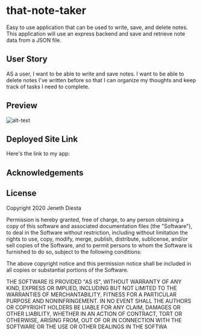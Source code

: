 # that-note-taker
Easy to use application that can be used to write, save, and delete notes. This application will use an express backend and save and retrieve note data from a JSON file.

## User Story
AS a user, I want to be able to write and save notes.
I want to be able to delete notes I've written before so that I can organize my thoughts and keep track of tasks I need to complete.



## Preview
![alt-text](xxxxx.GIF)

## Deployed Site Link
Here's the link to my app:  

## Acknowledgements
 

## License
Copyright 2020 Jeneth Diesta

Permission is hereby granted, free of charge, to any person obtaining a copy of this software and associated documentation files (the "Software"), to deal in the Software without restriction, including without limitation the rights to use, copy, modify, merge, publish, distribute, sublicense, and/or sell copies of the Software, and to permit persons to whom the Software is furnished to do so, subject to the following conditions:

The above copyright notice and this permission notice shall be included in all copies or substantial portions of the Software.

THE SOFTWARE IS PROVIDED "AS IS", WITHOUT WARRANTY OF ANY KIND, EXPRESS OR IMPLIED, INCLUDING BUT NOT LIMITED TO THE WARRANTIES OF MERCHANTABILITY, FITNESS FOR A PARTICULAR PURPOSE AND NONINFRINGEMENT. IN NO EVENT SHALL THE AUTHORS OR COPYRIGHT HOLDERS BE LIABLE FOR ANY CLAIM, DAMAGES OR OTHER LIABILITY, WHETHER IN AN ACTION OF CONTRACT, TORT OR OTHERWISE, ARISING FROM, OUT OF OR IN CONNECTION WITH THE SOFTWARE OR THE USE OR OTHER DEALINGS IN THE SOFTWA